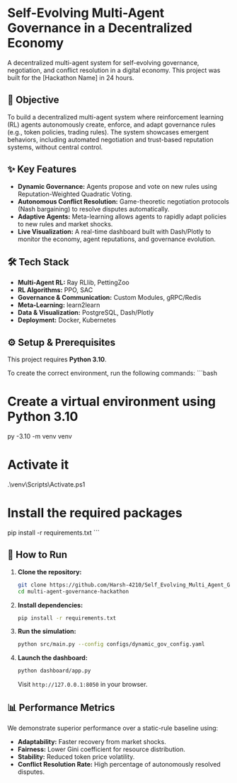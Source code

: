 # Self-Evolving Multi-Agent Governance in a Decentralized Economy

A decentralized multi-agent system for self-evolving governance, negotiation, and conflict resolution in a digital economy. This project was built for the [Hackathon Name] in 24 hours.

## 🎯 Objective

To build a decentralized multi-agent system where reinforcement learning (RL) agents autonomously create, enforce, and adapt governance rules (e.g., token policies, trading rules). The system showcases emergent behaviors, including automated negotiation and trust-based reputation systems, without central control.



## ✨ Key Features

- **Dynamic Governance:** Agents propose and vote on new rules using Reputation-Weighted Quadratic Voting.
- **Autonomous Conflict Resolution:** Game-theoretic negotiation protocols (Nash bargaining) to resolve disputes automatically.
- **Adaptive Agents:** Meta-learning allows agents to rapidly adapt policies to new rules and market shocks.
- **Live Visualization:** A real-time dashboard built with Dash/Plotly to monitor the economy, agent reputations, and governance evolution.

## 🛠️ Tech Stack

- **Multi-Agent RL:** Ray RLlib, PettingZoo
- **RL Algorithms:** PPO, SAC
- **Governance & Communication:** Custom Modules, gRPC/Redis
- **Meta-Learning:** learn2learn
- **Data & Visualization:** PostgreSQL, Dash/Plotly
- **Deployment:** Docker, Kubernetes
  
 ## ⚙️ Setup & Prerequisites

This project requires **Python 3.10**.

To create the correct environment, run the following commands:
\`\`\`bash
# Create a virtual environment using Python 3.10
py -3.10 -m venv venv

# Activate it
.\venv\Scripts\Activate.ps1

# Install the required packages
pip install -r requirements.txt
\`\`\`

## 🚀 How to Run

1.  **Clone the repository:**
    ```bash
    git clone https://github.com/Harsh-4210/Self_Evolving_Multi_Agent_Governance.git
    cd multi-agent-governance-hackathon
    ```

2.  **Install dependencies:**
    ```bash
    pip install -r requirements.txt
    ```

3.  **Run the simulation:**
    ```bash
    python src/main.py --config configs/dynamic_gov_config.yaml
    ```

4.  **Launch the dashboard:**
    ```bash
    python dashboard/app.py
    ```
    Visit `http://127.0.0.1:8050` in your browser.

## 📊 Performance Metrics

We demonstrate superior performance over a static-rule baseline using:
- **Adaptability:** Faster recovery from market shocks.
- **Fairness:** Lower Gini coefficient for resource distribution.
- **Stability:** Reduced token price volatility.
- **Conflict Resolution Rate:** High percentage of autonomously resolved disputes.
